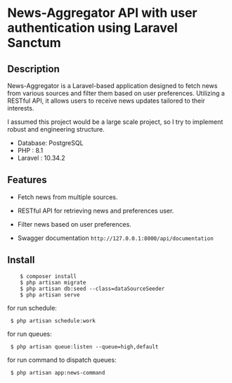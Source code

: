 # News-Aggregator API with user authentication using Laravel Sanctum

## Description

News-Aggregator is a Laravel-based application designed to fetch news from various sources and filter them based on user
preferences. Utilizing a RESTful API, it allows users to receive news updates tailored to their interests.

I assumed this project would be a large scale project, so I try to implement robust and engineering structure.

- Database: PostgreSQL
- PHP : 8.1
- Laravel : 10.34.2

## Features

- Fetch news from multiple sources.

- RESTful API for retrieving news and preferences user.

- Filter news based on user preferences.

- Swagger documentation `http://127.0.0.1:8000/api/documentation`

## Install

        $ composer install
        $ php artisan migrate
        $ php artisan db:seed --class=dataSourceSeeder
        $ php artisan serve

for run schedule:

     $ php artisan schedule:work

for run queues:

     $ php artisan queue:listen --queue=high,default

for run command to dispatch queues:

     $ php artisan app:news-command
#
